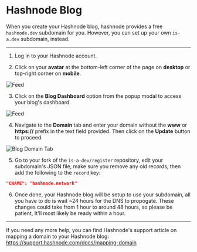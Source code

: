 # Hashnode Blog

When you create your Hashnode blog, hashnode provides a free `hashnode.dev` subdomain for you. However, you can set up your own `is-a.dev` subdomain, instead.

---

1. Log in to your Hashnode account.

2. Click on your **avatar** at the bottom-left corner of the page on **desktop** or top-right corner on **mobile**.

![Feed](https://cdn.hashnode.com/res/hashnode/image/upload/v1614932849541/cBNDGKXMj.png?auto=compress)

3. Click on the **Blog Dashboard** option from the popup modal to access your blog's dashboard.

![Feed](https://cdn.hashnode.com/res/hashnode/image/upload/v1614937218081/InvxVHXDy.png?auto=compress)

4. Navigate to the **Domain** tab and enter your domain without the **www** or **https://** prefix in the text field provided. Then click on the **Update** button to proceed.

![Blog Domain Tab](https://cdn.hashnode.com/res/hashnode/image/upload/v1614937377176/0cwddAywO.png?auto=compress)

5. Go to your fork of the `is-a-dev/register` repository, edit your subdomain's JSON file, make sure you remove any old records, then add the following to the `record` key:

```json
"CNAME": "hashnode.network"
```

6. Once done, your Hashnode blog will be setup to use your subdomain, all you have to do is wait ~24 hours for the DNS to propogate. These changes could take from 1 hour to around 48 hours, so please be patient, It'll most likely be ready within a hour.

---

If you need any more help, you can find Hashnode's support article on mapping a domain to your Hashnode blog: https://support.hashnode.com/docs/mapping-domain
